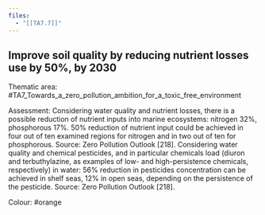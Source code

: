 ```yaml
---
files:
  - "[[TA7.7]]"
---
```

## Improve soil quality by reducing nutrient losses use by 50%, by 2030

Thematic area: #TA7_Towards_a_zero_pollution_ambition_for_a_toxic_free_environment

Assessment: Considering water quality and nutrient losses, there is a possible reduction of nutrient inputs into marine ecosystems: nitrogen 32%, phosphorous 17%. 50% reduction of nutrient input could be achieved in four out of ten examined regions for nitrogen and in two out of ten for phosphorous. Source: Zero Pollution Outlook [218].
Considering water quality and chemical pesticides, and in particular chemicals load (diuron and terbuthylazine, as examples of low- and high-persistence chemicals, respectively) in water: 56% reduction in pesticides concentration can be achieved in shelf seas, 12% in open seas, depending on the persistence of the pesticide. Source: Zero Pollution Outlook [218].

Colour: #orange